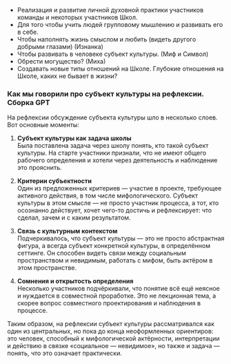 * Реализация и развитие личной духовной практики участников команды и некоторых участников Школ.
* Для того чтобы учить людей групповому мышлению и развивать его в себе.
* Чтобы наполнять жизнь смыслом и любить (видеть другого добрыми глазами) (Изнанка)
* Чтобы развивать в человеке субъект культуры. (Миф и Символ)
* Обрести могущество? (Миха)
* Создавать новые типы отношений на Школе. Глубокие отношения на Школе, каких не бывает в жизни?


### Как мы говорили про субъект культуры на рефлексии. Сборка GPT
На рефлексии обсуждение субъекта культуры шло в несколько слоев. Вот основные моменты:

1. **Субъект культуры как задача школы**  
    Была поставлена задача через школу понять, кто такой субъект культуры. На старте участники признали, что не имеют общего рабочего определения и хотели через деятельность и наблюдение это прояснить.
    
2. **Критерии субъектности**  
    Один из предложенных критериев — участие в проекте, требующее активного действия, в том числе мифологического. Субъект культуры в этом смысле — не просто участник процесса, а тот, кто осознанно действует, хочет чего-то достичь и рефлексирует: что сделал, зачем и с каким результатом.
    
3. **Связь с культурным контекстом**  
    Подчеркивалось, что субъект культуры — это не просто абстрактная фигура, а всегда субъект конкретной культуры, в определённом сеттинге. Он способен видеть связи между социальным пространством и невидимым, работать с мифом, быть актёром в этом пространстве.
    
4. **Сомнения и открытость определения**  
    Несколько участников подчёркивали, что понятие всё ещё неясное и нуждается в совместной проработке. Это не лекционная тема, а скорее вопрос совместного проектирования и наблюдения в процессе.
    

Таким образом, на рефлексии субъект культуры рассматривался как один из центральных, но пока до конца неоформленных ориентиров: это человек, способный к мифологической актёрности, интерпретации и действию в связке «социальное — невидимое», но также и задача — понять, что это означает практически.